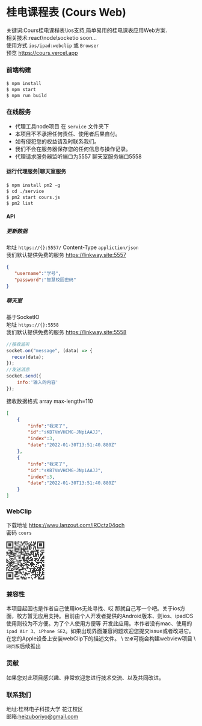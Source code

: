# 桂电课程表 (Cours Web)   

关键词:Cours桂电课程表\ios支持,简单易用的桂电课表应用Web方案.  
相关技术:react\node\socketio soon...  
使用方式 `ios/ipad:webclip` 或 `Browser`    
预览 https://cours.vercel.app   

### 前端构建  

```shell
$ npm install  
$ npm start 
$ npm run build
```


### 在线服务  

* 代理工具node项目 在 `service` 文件夹下 
* 本项目不不承担任何责任、使用者后果自付。  
* 如有侵犯您的权益请及时联系我们。   
* 我们不会在服务器保存您的任何信息与操作记录。  
* 代理请求服务器监听端口为5557 聊天室服务端口5558  

#### 运行代理服务|聊天室服务

```shell
$ npm install pm2 -g  
$ cd ./service  
$ pm2 start cours.js  
$ pm2 list  
 ```   

#### API  

##### 更新数据  

地址 `https://{}:5557/` Content-Type `appliction/json`  
我们默认提供免费的服务 https://linkway.site:5557    

 ```json
{
    "username":"学号",
    "password":"智慧校园密码"
}
 ```  

##### 聊天室  

基于SocketIO  
地址 `https://{}:5558`   
我们默认提供免费的服务 https://linkway.site:5558  


```javascript
//接收监听
socket.on("message", (data) => {
  recev(data);
});
//发送消息
socket.send({
    info:'输入的内容'
});
```

接收数据格式 array max-length=110 
```json
[
    {
        "info":"我来了",
        "id":"sKB7VmVHCMG-JNpiAAJJ",
        "index":3,
        "date":"2022-01-30T13:51:40.880Z"
    },
    {
        "info":"我来了",
        "id":"sKB7VmVHCMG-JNpiAAJJ",
        "index":3,
        "date":"2022-01-30T13:51:40.880Z"
    }
]
```
### WebClip  
下载地址 https://wwu.lanzout.com/iROctz04qch  
密码 `cours`   

<img src="readme/images/WebClipQR.png" width="20%"/>



### 兼容性   
本项目起因也是作者自己使用ios无处寻找、哎 那就自己写一个吧。关于ios方面，校方暂无应用支持。目前由个人开发者提供的Android版本、则ios、ipadOS使用则较为不方便。为了个人使用方便等 开发此应用。本作者没有mac、使用的`ipad Air 3`、`iPhone SE2`。如果出现界面兼容问题欢迎您提交issue或者改进它。在您的Apple设备上安装webClip下的描述文件。  \ `安卓`可能会构建webview项目  \  `网页版`后续推出  




### 贡献  

如果您对此项目感兴趣、非常欢迎您进行技术交流、以及共同改进。

### 联系我们  

地址:桂林电子科技大学 花江校区  
邮箱:heizuboriyo@gmail.com  


